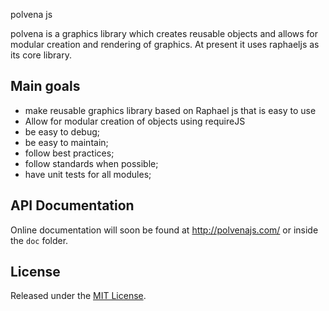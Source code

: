 polvena js


polvena is a graphics library which creates reusable objects and allows for modular creation and rendering of graphics. At present it uses raphaeljs as its core library. 


## Main goals ##

 - make reusable graphics library based on Raphael js that is easy to use
 - Allow for modular creation of objects using requireJS
 - be easy to debug;
 - be easy to maintain;
 - follow best practices;
 - follow standards when possible;
 - have unit tests for all modules;



## API Documentation ##

Online documentation will soon be found at http://polvenajs.com/ or inside the `doc` folder.


## License ##

Released under the [MIT License](http://www.opensource.org/licenses/mit-license.php).

